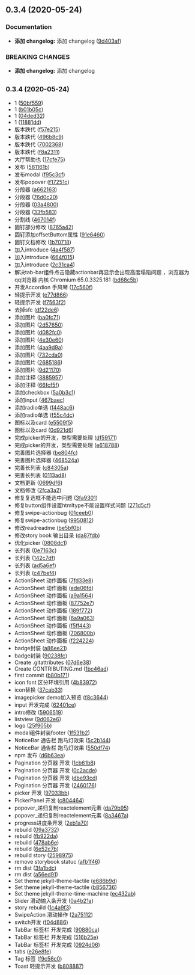 ## 0.3.4 (2020-05-24)


### Documentation

* **添加 changelog:** 添加 changelog ([9d403af](https://github.com/10086XIAOZHANG/CP-DESIGN/commit/9d403afabd830edbdc55b2874208ce1f64471f2b))


### BREAKING CHANGES

* **添加 changelog:** 添加 changelog



## <small>0.3.4 (2020-05-24)</small>

* 1 ([50bf559](https://github.com/10086XIAOZHANG/CP-DESIGN/commit/50bf559))
* 1 ([b01b05c](https://github.com/10086XIAOZHANG/CP-DESIGN/commit/b01b05c))
* 1 ([04ded32](https://github.com/10086XIAOZHANG/CP-DESIGN/commit/04ded32))
* 1 ([11881dd](https://github.com/10086XIAOZHANG/CP-DESIGN/commit/11881dd))
* 版本跌代 ([f57e215](https://github.com/10086XIAOZHANG/CP-DESIGN/commit/f57e215))
* 版本跌代 ([496b8c9](https://github.com/10086XIAOZHANG/CP-DESIGN/commit/496b8c9))
* 版本跌代 ([7002368](https://github.com/10086XIAOZHANG/CP-DESIGN/commit/7002368))
* 版本跌代 ([f8a2311](https://github.com/10086XIAOZHANG/CP-DESIGN/commit/f8a2311))
* 大厅帮助也 ([17cfe75](https://github.com/10086XIAOZHANG/CP-DESIGN/commit/17cfe75))
* 发布 ([581161b](https://github.com/10086XIAOZHANG/CP-DESIGN/commit/581161b))
* 发布modal ([f95c3cf](https://github.com/10086XIAOZHANG/CP-DESIGN/commit/f95c3cf))
* 发布popover ([f17251c](https://github.com/10086XIAOZHANG/CP-DESIGN/commit/f17251c))
* 分段器 ([a662163](https://github.com/10086XIAOZHANG/CP-DESIGN/commit/a662163))
* 分段器 ([76d0c20](https://github.com/10086XIAOZHANG/CP-DESIGN/commit/76d0c20))
* 分段器 ([03a4800](https://github.com/10086XIAOZHANG/CP-DESIGN/commit/03a4800))
* 分段器 ([33fb583](https://github.com/10086XIAOZHANG/CP-DESIGN/commit/33fb583))
* 分割线 ([467014f](https://github.com/10086XIAOZHANG/CP-DESIGN/commit/467014f))
* 固钉部分修改 ([8765a42](https://github.com/10086XIAOZHANG/CP-DESIGN/commit/8765a42))
* 固钉添加offsetButtom属性 ([91e6460](https://github.com/10086XIAOZHANG/CP-DESIGN/commit/91e6460))
* 固钉文档修改 ([1b70718](https://github.com/10086XIAOZHANG/CP-DESIGN/commit/1b70718))
* 加入introduce ([4a4f587](https://github.com/10086XIAOZHANG/CP-DESIGN/commit/4a4f587))
* 加入introduce ([664f015](https://github.com/10086XIAOZHANG/CP-DESIGN/commit/664f015))
* 加入introduce ([2c31ca4](https://github.com/10086XIAOZHANG/CP-DESIGN/commit/2c31ca4))
* 解决tab-bar组件点击隐藏actionbar再显示会出现高度塌陷问题 ，浏览器为qq浏览器 内核 Chromium 65.0.3325.181 ([bd68c5b](https://github.com/10086XIAOZHANG/CP-DESIGN/commit/bd68c5b))
* 开发Accordion 手风琴 ([17c560f](https://github.com/10086XIAOZHANG/CP-DESIGN/commit/17c560f))
* 轻提示开发 ([e77d866](https://github.com/10086XIAOZHANG/CP-DESIGN/commit/e77d866))
* 轻提示开发 ([f7563f2](https://github.com/10086XIAOZHANG/CP-DESIGN/commit/f7563f2))
* 去掉sfc ([df22de6](https://github.com/10086XIAOZHANG/CP-DESIGN/commit/df22de6))
* 添加图片 ([ba0fc71](https://github.com/10086XIAOZHANG/CP-DESIGN/commit/ba0fc71))
* 添加图片 ([2d57650](https://github.com/10086XIAOZHANG/CP-DESIGN/commit/2d57650))
* 添加图片 ([d082fc0](https://github.com/10086XIAOZHANG/CP-DESIGN/commit/d082fc0))
* 添加图片 ([4e30e60](https://github.com/10086XIAOZHANG/CP-DESIGN/commit/4e30e60))
* 添加图片 ([4aa9d9a](https://github.com/10086XIAOZHANG/CP-DESIGN/commit/4aa9d9a))
* 添加图片 ([732cda0](https://github.com/10086XIAOZHANG/CP-DESIGN/commit/732cda0))
* 添加图片 ([2685186](https://github.com/10086XIAOZHANG/CP-DESIGN/commit/2685186))
* 添加图片 ([9d21170](https://github.com/10086XIAOZHANG/CP-DESIGN/commit/9d21170))
* 添加注释 ([3885957](https://github.com/10086XIAOZHANG/CP-DESIGN/commit/3885957))
* 添加注释 ([66fcf5f](https://github.com/10086XIAOZHANG/CP-DESIGN/commit/66fcf5f))
* 添加checkbox ([5a0b3c1](https://github.com/10086XIAOZHANG/CP-DESIGN/commit/5a0b3c1))
* 添加input ([467baec](https://github.com/10086XIAOZHANG/CP-DESIGN/commit/467baec))
* 添加radio单选 ([f448ac6](https://github.com/10086XIAOZHANG/CP-DESIGN/commit/f448ac6))
* 添加radio单选 ([f55c4dc](https://github.com/10086XIAOZHANG/CP-DESIGN/commit/f55c4dc))
* 图标以及card ([e5509f5](https://github.com/10086XIAOZHANG/CP-DESIGN/commit/e5509f5))
* 图标以及card ([0d921d6](https://github.com/10086XIAOZHANG/CP-DESIGN/commit/0d921d6))
* 完成picker的开发，类型需要处理 ([df59171](https://github.com/10086XIAOZHANG/CP-DESIGN/commit/df59171))
* 完成picker的开发，类型需要处理 ([e618788](https://github.com/10086XIAOZHANG/CP-DESIGN/commit/e618788))
* 完善图片选择器 ([be804fc](https://github.com/10086XIAOZHANG/CP-DESIGN/commit/be804fc))
* 完善图片选择器 ([468524a](https://github.com/10086XIAOZHANG/CP-DESIGN/commit/468524a))
* 完善长列表 ([c84305a](https://github.com/10086XIAOZHANG/CP-DESIGN/commit/c84305a))
* 完善长列表 ([0113ad8](https://github.com/10086XIAOZHANG/CP-DESIGN/commit/0113ad8))
* 文档更新 ([0699df6](https://github.com/10086XIAOZHANG/CP-DESIGN/commit/0699df6))
* 文档修改 ([2fca3a2](https://github.com/10086XIAOZHANG/CP-DESIGN/commit/2fca3a2))
* 修复复选框不能选中问题 ([3fa9301](https://github.com/10086XIAOZHANG/CP-DESIGN/commit/3fa9301))
* 修复button组件设置htmltype不能设置样式问题 ([271d5cf](https://github.com/10086XIAOZHANG/CP-DESIGN/commit/271d5cf))
* 修复swipe-actionbug ([01ceeb0](https://github.com/10086XIAOZHANG/CP-DESIGN/commit/01ceeb0))
* 修复swipe-actionbug ([9950812](https://github.com/10086XIAOZHANG/CP-DESIGN/commit/9950812))
* 修改readreadme ([be5bf0b](https://github.com/10086XIAOZHANG/CP-DESIGN/commit/be5bf0b))
* 修改story book 输出目录 ([da87fdb](https://github.com/10086XIAOZHANG/CP-DESIGN/commit/da87fdb))
* 优化picker ([0808dc1](https://github.com/10086XIAOZHANG/CP-DESIGN/commit/0808dc1))
* 长列表 ([0e7163c](https://github.com/10086XIAOZHANG/CP-DESIGN/commit/0e7163c))
* 长列表 ([142c7df](https://github.com/10086XIAOZHANG/CP-DESIGN/commit/142c7df))
* 长列表 ([ad5a6ef](https://github.com/10086XIAOZHANG/CP-DESIGN/commit/ad5a6ef))
* 长列表 ([c47bef4](https://github.com/10086XIAOZHANG/CP-DESIGN/commit/c47bef4))
* ActionSheet 动作面板 ([7fd33e8](https://github.com/10086XIAOZHANG/CP-DESIGN/commit/7fd33e8))
* ActionSheet 动作面板 ([ede06fd](https://github.com/10086XIAOZHANG/CP-DESIGN/commit/ede06fd))
* ActionSheet 动作面板 ([a9a1564](https://github.com/10086XIAOZHANG/CP-DESIGN/commit/a9a1564))
* ActionSheet 动作面板 ([87752e7](https://github.com/10086XIAOZHANG/CP-DESIGN/commit/87752e7))
* ActionSheet 动作面板 ([189f772](https://github.com/10086XIAOZHANG/CP-DESIGN/commit/189f772))
* ActionSheet 动作面板 ([6a9a063](https://github.com/10086XIAOZHANG/CP-DESIGN/commit/6a9a063))
* ActionSheet 动作面板 ([f5ff443](https://github.com/10086XIAOZHANG/CP-DESIGN/commit/f5ff443))
* ActionSheet 动作面板 ([706800b](https://github.com/10086XIAOZHANG/CP-DESIGN/commit/706800b))
* ActionSheet 动作面板 ([f224224](https://github.com/10086XIAOZHANG/CP-DESIGN/commit/f224224))
* badge封装 ([a86ee21](https://github.com/10086XIAOZHANG/CP-DESIGN/commit/a86ee21))
* badge封装 ([90238fc](https://github.com/10086XIAOZHANG/CP-DESIGN/commit/90238fc))
* Create .gitattributes ([07d6e38](https://github.com/10086XIAOZHANG/CP-DESIGN/commit/07d6e38))
* Create CONTRIBUTING.md ([1bc46ad](https://github.com/10086XIAOZHANG/CP-DESIGN/commit/1bc46ad))
* first commit ([b80b171](https://github.com/10086XIAOZHANG/CP-DESIGN/commit/b80b171))
* icon font 区分环境引用 ([4b83972](https://github.com/10086XIAOZHANG/CP-DESIGN/commit/4b83972))
* icon替换 ([37cab33](https://github.com/10086XIAOZHANG/CP-DESIGN/commit/37cab33))
* imagepicker demo加入预览 ([f8c3644](https://github.com/10086XIAOZHANG/CP-DESIGN/commit/f8c3644))
* input 开发完成 ([62401ce](https://github.com/10086XIAOZHANG/CP-DESIGN/commit/62401ce))
* intro修改 ([5906519](https://github.com/10086XIAOZHANG/CP-DESIGN/commit/5906519))
* listview ([9d062e6](https://github.com/10086XIAOZHANG/CP-DESIGN/commit/9d062e6))
* logo ([25f905b](https://github.com/10086XIAOZHANG/CP-DESIGN/commit/25f905b))
* modal组件封装footer ([1f531b2](https://github.com/10086XIAOZHANG/CP-DESIGN/commit/1f531b2))
* NoticeBar 通告栏 跑马灯效果 ([5c2b144](https://github.com/10086XIAOZHANG/CP-DESIGN/commit/5c2b144))
* NoticeBar 通告栏 跑马灯效果 ([550df74](https://github.com/10086XIAOZHANG/CP-DESIGN/commit/550df74))
* npm 发布 ([d6b63ea](https://github.com/10086XIAOZHANG/CP-DESIGN/commit/d6b63ea))
* Pagination 分页器 开发 ([1cb61b8](https://github.com/10086XIAOZHANG/CP-DESIGN/commit/1cb61b8))
* Pagination 分页器 开发 ([0c2acde](https://github.com/10086XIAOZHANG/CP-DESIGN/commit/0c2acde))
* Pagination 分页器 开发 ([dbe93cd](https://github.com/10086XIAOZHANG/CP-DESIGN/commit/dbe93cd))
* Pagination 分页器 开发 ([2460176](https://github.com/10086XIAOZHANG/CP-DESIGN/commit/2460176))
* picker 开发 ([97033bb](https://github.com/10086XIAOZHANG/CP-DESIGN/commit/97033bb))
* PickerPanel 开发 ([c804464](https://github.com/10086XIAOZHANG/CP-DESIGN/commit/c804464))
* popover_递归复制reactelement元素 ([da79b95](https://github.com/10086XIAOZHANG/CP-DESIGN/commit/da79b95))
* popover_递归复制reactelement元素 ([8a3467a](https://github.com/10086XIAOZHANG/CP-DESIGN/commit/8a3467a))
* progress进度条开发 ([2eb1a70](https://github.com/10086XIAOZHANG/CP-DESIGN/commit/2eb1a70))
* rebuild ([09a3732](https://github.com/10086XIAOZHANG/CP-DESIGN/commit/09a3732))
* rebuild ([fb922da](https://github.com/10086XIAOZHANG/CP-DESIGN/commit/fb922da))
* rebuild ([478ab6e](https://github.com/10086XIAOZHANG/CP-DESIGN/commit/478ab6e))
* rebuild ([6e52c7b](https://github.com/10086XIAOZHANG/CP-DESIGN/commit/6e52c7b))
* rebuild story ([2598975](https://github.com/10086XIAOZHANG/CP-DESIGN/commit/2598975))
* remove storybook statuc ([afb1f46](https://github.com/10086XIAOZHANG/CP-DESIGN/commit/afb1f46))
* rm dist ([3fa1bdc](https://github.com/10086XIAOZHANG/CP-DESIGN/commit/3fa1bdc))
* rm dist ([a56ed91](https://github.com/10086XIAOZHANG/CP-DESIGN/commit/a56ed91))
* Set theme jekyll-theme-tactile ([e686b9d](https://github.com/10086XIAOZHANG/CP-DESIGN/commit/e686b9d))
* Set theme jekyll-theme-tactile ([b856736](https://github.com/10086XIAOZHANG/CP-DESIGN/commit/b856736))
* Set theme jekyll-theme-time-machine ([ec432ab](https://github.com/10086XIAOZHANG/CP-DESIGN/commit/ec432ab))
* Slider 滑动输入条开发 ([0a4b21a](https://github.com/10086XIAOZHANG/CP-DESIGN/commit/0a4b21a))
* story rebuild ([1c4a9f3](https://github.com/10086XIAOZHANG/CP-DESIGN/commit/1c4a9f3))
* SwipeAction 滑动操作 ([2a75112](https://github.com/10086XIAOZHANG/CP-DESIGN/commit/2a75112))
* switch开发 ([f04d886](https://github.com/10086XIAOZHANG/CP-DESIGN/commit/f04d886))
* TabBar 标签栏 开发完成 ([90880ca](https://github.com/10086XIAOZHANG/CP-DESIGN/commit/90880ca))
* TabBar 标签栏 开发完成 ([516b25e](https://github.com/10086XIAOZHANG/CP-DESIGN/commit/516b25e))
* TabBar 标签栏 开发完成 ([0924d06](https://github.com/10086XIAOZHANG/CP-DESIGN/commit/0924d06))
* tabs ([e26e8fe](https://github.com/10086XIAOZHANG/CP-DESIGN/commit/e26e8fe))
* Tag 标签 ([f9c56c0](https://github.com/10086XIAOZHANG/CP-DESIGN/commit/f9c56c0))
* Toast 轻提示开发 ([b808887](https://github.com/10086XIAOZHANG/CP-DESIGN/commit/b808887))



